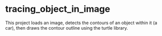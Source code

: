 # tracing_object_in_image
This project loads an image, detects the contours of an object within it (a car), then draws the contour outline using the turtle library. 
